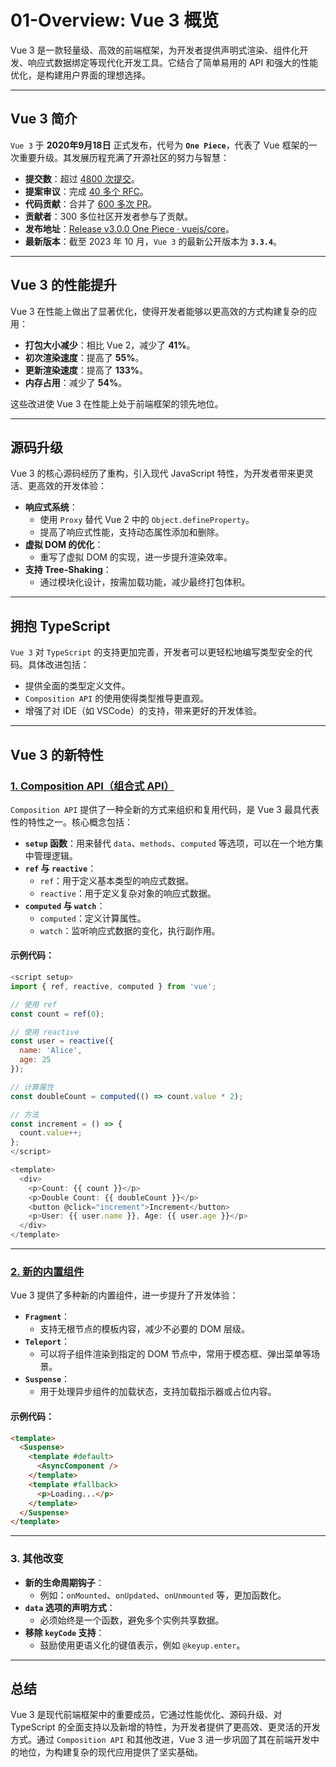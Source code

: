 # 01-Overview: Vue 3 概览

Vue 3 是一款轻量级、高效的前端框架，为开发者提供声明式渲染、组件化开发、响应式数据绑定等现代化开发工具。它结合了简单易用的 API 和强大的性能优化，是构建用户界面的理想选择。

---

## **Vue 3 简介**

`Vue 3` 于 **2020年9月18日** 正式发布，代号为 **`One Piece`**，代表了 Vue 框架的一次重要升级。其发展历程充满了开源社区的努力与智慧：

- **提交数**：超过 [4800 次提交](https://github.com/vuejs/core/commits/main)。
- **提案审议**：完成 [40 多个 RFC](https://github.com/vuejs/rfcs/tree/master/active-rfcs)。
- **代码贡献**：合并了 [600 多次 PR](https://github.com/vuejs/vue-next/pulls?q=is%3Apr+is%3Amerged+-author%3Aapp%2Fdependabot-preview+)。
- **贡献者**：300 多位社区开发者参与了贡献。
- **发布地址**：[Release v3.0.0 One Piece · vuejs/core](https://github.com/vuejs/core/releases/tag/v3.0.0)。
- **最新版本**：截至 2023 年 10 月，`Vue 3` 的最新公开版本为 **`3.3.4`**。

---

## **Vue 3 的性能提升**

Vue 3 在性能上做出了显著优化，使得开发者能够以更高效的方式构建复杂的应用：

- **打包大小减少**：相比 Vue 2，减少了 **41%**。
- **初次渲染速度**：提高了 **55%**。
- **更新渲染速度**：提高了 **133%**。
- **内存占用**：减少了 **54%**。

这些改进使 Vue 3 在性能上处于前端框架的领先地位。

---

## **源码升级**

Vue 3 的核心源码经历了重构，引入现代 JavaScript 特性，为开发者带来更灵活、更高效的开发体验：

- **响应式系统**：
  - 使用 `Proxy` 替代 Vue 2 中的 `Object.defineProperty`。
  - 提高了响应式性能，支持动态属性添加和删除。
- **虚拟 DOM 的优化**：
  - 重写了虚拟 DOM 的实现，进一步提升渲染效率。
- **支持 Tree-Shaking**：
  - 通过模块化设计，按需加载功能，减少最终打包体积。

---

## **拥抱 TypeScript**

`Vue 3` 对 `TypeScript` 的支持更加完善，开发者可以更轻松地编写类型安全的代码。具体改进包括：

- 提供全面的类型定义文件。
- `Composition API` 的使用使得类型推导更直观。
- 增强了对 IDE（如 VSCode）的支持，带来更好的开发体验。

---

## **Vue 3 的新特性**

### [1. Composition API（组合式 API）](../03-Composition-API/README.md)


`Composition API` 提供了一种全新的方式来组织和复用代码，是 Vue 3 最具代表性的特性之一。核心概念包括：

- **`setup` 函数**：用来替代 `data`、`methods`、`computed` 等选项，可以在一个地方集中管理逻辑。
- **`ref` 与 `reactive`**：
  - `ref`：用于定义基本类型的响应式数据。
  - `reactive`：用于定义复杂对象的响应式数据。
- **`computed` 与 `watch`**：
  - `computed`：定义计算属性。
  - `watch`：监听响应式数据的变化，执行副作用。

#### 示例代码：

```javascript
<script setup>
import { ref, reactive, computed } from 'vue';

// 使用 ref
const count = ref(0);

// 使用 reactive
const user = reactive({
  name: 'Alice',
  age: 25
});

// 计算属性
const doubleCount = computed(() => count.value * 2);

// 方法
const increment = () => {
  count.value++;
};
</script>

<template>
  <div>
    <p>Count: {{ count }}</p>
    <p>Double Count: {{ doubleCount }}</p>
    <button @click="increment">Increment</button>
    <p>User: {{ user.name }}, Age: {{ user.age }}</p>
  </div>
</template>
```

---

### [**2. 新的内置组件**](../09-Vue3-Features/README.md)

Vue 3 提供了多种新的内置组件，进一步提升了开发体验：

- **`Fragment`**：
  - 支持无根节点的模板内容，减少不必要的 DOM 层级。
- **`Teleport`**：
  - 可以将子组件渲染到指定的 DOM 节点中，常用于模态框、弹出菜单等场景。
- **`Suspense`**：
  - 用于处理异步组件的加载状态，支持加载指示器或占位内容。

#### 示例代码：

```html
<template>
  <Suspense>
    <template #default>
      <AsyncComponent />
    </template>
    <template #fallback>
      <p>Loading...</p>
    </template>
  </Suspense>
</template>
```

---

### **3. 其他改变**

- **新的生命周期钩子**：
  - 例如：`onMounted`、`onUpdated`、`onUnmounted` 等，更加函数化。
- **`data` 选项的声明方式**：
  - 必须始终是一个函数，避免多个实例共享数据。
- **移除 `keyCode` 支持**：
  - 鼓励使用更语义化的键值表示，例如 `@keyup.enter`。

---

## **总结**

Vue 3 是现代前端框架中的重要成员，它通过性能优化、源码升级、对 TypeScript 的全面支持以及新增的特性，为开发者提供了更高效、更灵活的开发方式。通过 `Composition API` 和其他改进，Vue 3 进一步巩固了其在前端开发中的地位，为构建复杂的现代应用提供了坚实基础。
